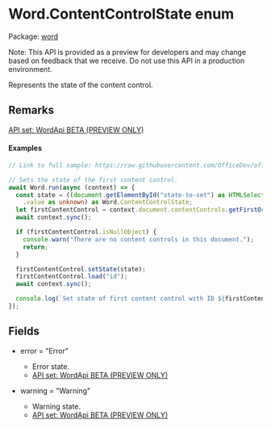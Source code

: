 # Word.ContentControlState enum

Package: [word](/en-us/javascript/api/word)

Note: This API is provided as a preview for developers and may change based on feedback that we receive. Do not use this API in a production environment.

Represents the state of the content control.

## Remarks

[API set: WordApi BETA (PREVIEW ONLY)](/en-us/javascript/api/requirement-sets/word/word-api-requirement-sets)

#### Examples

```TypeScript
// Link to full sample: https://raw.githubusercontent.com/OfficeDev/office-js-snippets/prod/samples/word/99-preview-apis/insert-and-change-content-controls.yaml

// Sets the state of the first content control.
await Word.run(async (context) => {
  const state = ((document.getElementById("state-to-set") as HTMLSelectElement)
    .value as unknown) as Word.ContentControlState;
  let firstContentControl = context.document.contentControls.getFirstOrNullObject();
  await context.sync();

  if (firstContentControl.isNullObject) {
    console.warn("There are no content controls in this document.");
    return;
  }

  firstContentControl.setState(state);
  firstContentControl.load("id");
  await context.sync();

  console.log(`Set state of first content control with ID ${firstContentControl.id} to ${state}.`);
});
```

## Fields

- error = "Error"
  - Error state.
  - [API set: WordApi BETA (PREVIEW ONLY)](/en-us/javascript/api/requirement-sets/word/word-api-requirement-sets)

- warning = "Warning"
  - Warning state.
  - [API set: WordApi BETA (PREVIEW ONLY)](/en-us/javascript/api/requirement-sets/word/word-api-requirement-sets)